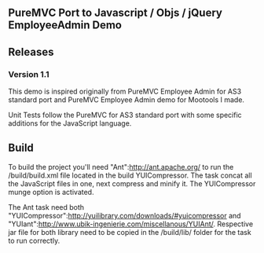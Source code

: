 ## PureMVC Port to Javascript / Objs / jQuery EmployeeAdmin Demo




## Releases

### Version 1.1

This demo is inspired originally from PureMVC Employee Admin for AS3 standard
port and PureMVC Employee Admin demo for Mootools I made.

Unit Tests follow the PureMVC for AS3 standard port with some specific
additions for the JavaScript language.

## Build

To build the project you'll need "Ant":http://ant.apache.org/ to run the
/build/build.xml file located in the build YUICompressor. The task concat all
the JavaScript files in one, next compress and minify it. The YUICompressor
munge option is activated.

The Ant task need both
"YUICompressor":http://yuilibrary.com/downloads/#yuicompressor and 
"YUIant":http://www.ubik-ingenierie.com/miscellanous/YUIAnt/. Respective jar
file for both library need to be copied in the /build/lib/ folder for the task
to run correctly.